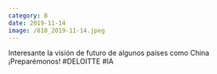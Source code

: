 ```yaml
--- 
category: B 
date: 2019-11-14 
image: /810_2019-11-14.jpeg 
--- 
```


Interesante la visión de futuro de algunos países como China ¡Preparémonos! #DELOITTE #IA